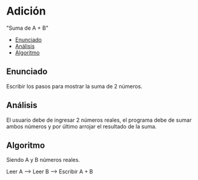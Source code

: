 # Adición
"Suma de A + B"

 - [Enunciado](#enunciado)
 - [Análisis](#análisis)
 - [Algoritmo](#algoritmo)
 
## Enunciado ##
Escribir los pasos para mostrar la suma de 2 números.

## Análisis ##
El usuario debe de ingresar 2 números reales, el programa debe de sumar ambos números y por último arrojar el resultado de la suma.

## Algoritmo ##
Siendo A y B números reales.

Leer A --> Leer B --> Escribir A + B
